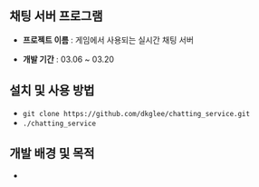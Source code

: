 ## 채팅 서버 프로그램

- **프로젝트 이름** : 게임에서 사용되는 실시간 채팅 서버

- **개발 기간** : 03.06 ~ 03.20

## 설치 및 사용 방법
- `git clone https://github.com/dkglee/chatting_service.git`
- `./chatting_service`

## 개발 배경 및 목적
- 

